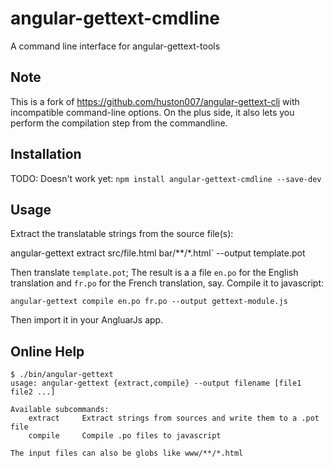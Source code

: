 angular-gettext-cmdline
=======================

A command line interface for angular-gettext-tools

Note
----

This is a fork of https://github.com/huston007/angular-gettext-cli
with incompatible command-line options. On the plus side, it also lets
you perform the compilation step from the commandline.


Installation
------------

TODO: Doesn't work yet: `npm install angular-gettext-cmdline --save-dev`


Usage
-----

Extract the translatable strings from the source file(s):

   angular-gettext extract src/file.html bar/**/*.html` --output template.pot

Then translate `template.pot`; The result is a a file `en.po` for the
English translation and `fr.po` for the French translation,
say. Compile it to javascript:

    angular-gettext compile en.po fr.po --output gettext-module.js

Then import it in your AngluarJs app.


Online Help
-----------

    $ ./bin/angular-gettext
    usage: angular-gettext {extract,compile} --output filename [file1 file2 ...]
    
    Available subcommands:
        extract     Extract strings from sources and write them to a .pot file
        compile     Compile .po files to javascript
    
    The input files can also be globs like www/**/*.html
    